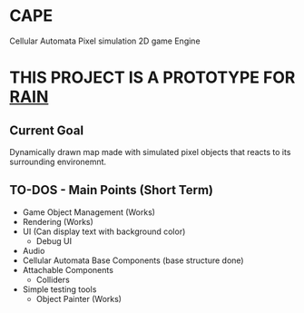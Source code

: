 # CAPE
Cellular Automata Pixel simulation 2D game Engine

# THIS PROJECT IS A PROTOTYPE FOR [RAIN](https://github.com/jaks024/rain) 

## Current Goal
Dynamically drawn map made with simulated pixel objects that reacts to its surrounding environemnt. 

## TO-DOS - Main Points (Short Term)
- Game Object Management (Works)
- Rendering (Works)
- UI (Can display text with background color)
  - Debug UI
- Audio
- Cellular Automata Base Components (base structure done)
- Attachable Components
  - Colliders
- Simple testing tools 
  - Object Painter (Works)
